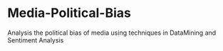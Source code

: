 # Media-Political-Bias
Analysis the political bias of media using techniques in DataMining and Sentiment Analysis
